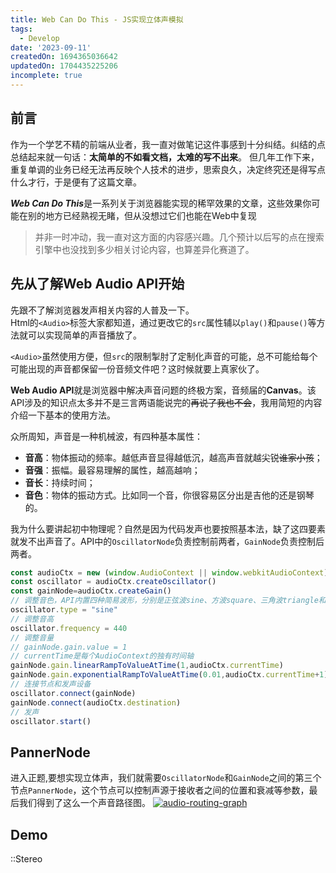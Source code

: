 ```yaml
---
title: Web Can Do This - JS实现立体声模拟
tags:
  - Develop
date: '2023-09-11'
createdOn: 1694365036642
updatedOn: 1704435225206
incomplete: true
---
```

## 前言
作为一个学艺不精的前端从业者，我一直对做笔记这件事感到十分纠结。纠结的点总结起来就一句话：**太简单的不如看文档，太难的写不出来**。
但几年工作下来，重复单调的业务已经无法再反映个人技术的进步，思索良久，决定终究还是得写点什么才行，于是便有了这篇文章。

***Web Can Do This***是一系列关于浏览器能实现的稀罕效果的文章，这些效果你可能在别的地方已经熟视无睹，但从没想过它们也能在Web中复现

> 并非一时冲动，我一直对这方面的内容感兴趣。几个预计以后写的点在搜索引擎中也没找到多少相关讨论内容，也算差异化赛道了。

## 先从了解Web Audio API开始
先跟不了解浏览器发声相关内容的人普及一下。  
Html的`<Audio>`标签大家都知道，通过更改它的`src`属性辅以`play()`和`pause()`等方法就可以实现简单的声音播放了。

`<Audio>`虽然使用方便，但`src`的限制掣肘了定制化声音的可能，总不可能给每个可能出现的声音都保留一份音频文件吧？这时候就要上真家伙了。

**Web Audio API**就是浏览器中解决声音问题的终极方案，音频届的**Canvas**。该API涉及的知识点太多并不是三言两语能说完的~~再说了我也不会~~，我用简短的内容介绍一下基本的使用方法。

众所周知，声音是一种机械波，有四种基本属性：  
- **音高**：物体振动的频率。越低声音显得越低沉，越高声音就越尖锐~~谁家小孩~~；
- **音强**：振幅。最容易理解的属性，越高越响；
- **音长**：持续时间；
- **音色**：物体的振动方式。比如同一个音，你很容易区分出是吉他的还是钢琴的。

我为什么要讲起初中物理呢？自然是因为代码发声也要按照基本法，缺了这四要素就发不出声音了。API中的`OscillatorNode`负责控制前两者，`GainNode`负责控制后两者。
```javascript
const audioCtx = new (window.AudioContext || window.webkitAudioContext)()
const oscillator = audioCtx.createOscillator()
const gainNode=audioCtx.createGain()
// 调整音色，API内置四种简易波形，分别是正弦波sine、方波square、三角波triangle和锯齿波sawtooth
oscillator.type = "sine"
// 调整音高
oscillator.frequency = 440
// 调整音量
// gainNode.gain.value = 1
// currentTime是每个AudioContext的独有时间轴
gainNode.gain.linearRampToValueAtTime(1,audioCtx.currentTime)
gainNode.gain.exponentialRampToValueAtTime(0.01,audioCtx.currentTime+1)
// 连接节点和发声设备
oscillator.connect(gainNode)
gainNode.connect(audioCtx.destination)
// 发声
oscillator.start()
```


## PannerNode
进入正题,要想实现立体声，我们就需要`OscillatorNode`和`GainNode`之间的第三个节点`PannerNode`，这个节点可以控制声源于接收者之间的位置和衰减等参数，最后我们得到了这么一个声音路径图。
[![audio-routing-graph](https://z1.ax1x.com/2023/09/14/pPRtcAs.md.png)](https://imgse.com/i/pPRtcAs)
## Demo
::Stereo
